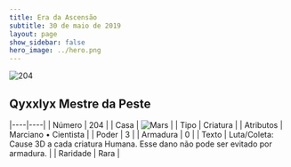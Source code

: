 ```yaml
---
title: Era da Ascensão
subtitle: 30 de maio de 2019
layout: page
show_sidebar: false
hero_image: ../hero.png
---
```


![204](https://cdn.keyforgegame.com/media/card_front/pt/435_204_P395W6HWC9X5_pt.png)

## Qyxxlyx Mestre da Peste

|----|----|
| Número | 204 |
| Casa | ![Mars](https://archonarcana.com/images/thumb/d/de/Mars.png/22px-Mars.png "Marte") |
| Tipo | Criatura |
| Atributos | Marciano • Cientista |
| Poder | 3 |
| Armadura | 0 |
| Texto | Luta/Coleta: Cause 3D a cada criatura Humana. Esse dano não pode ser evitado por armadura. |
| Raridade | Rara |
